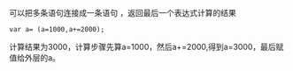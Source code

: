 可以把多条语句连接成一条语句 ，返回最后一个表达式计算的结果
```
var a= (a=1000,a+=2000);
```
计算结果为3000，计算步骤先算a=1000，然后a+=2000,得到a=3000，最后赋值给外层的a。

